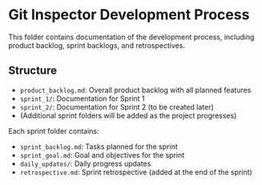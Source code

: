 # Git Inspector Development Process

This folder contains documentation of the development process, including product backlog, sprint backlogs, and retrospectives.

## Structure
- `product_backlog.md`: Overall product backlog with all planned features
- `sprint_1/`: Documentation for Sprint 1
- `sprint_2/`: Documentation for Sprint 2 (to be created later)
- (Additional sprint folders will be added as the project progresses)

Each sprint folder contains:
- `sprint_backlog.md`: Tasks planned for the sprint
- `sprint_goal.md`: Goal and objectives for the sprint
- `daily_updates/`: Daily progress updates
- `retrospective.md`: Sprint retrospective (added at the end of the sprint)
